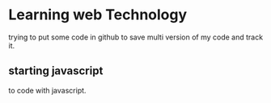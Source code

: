 # Learning web Technology

trying to put some code in github to save multi version of my code and track it.

## starting javascript

to code with javascript.
